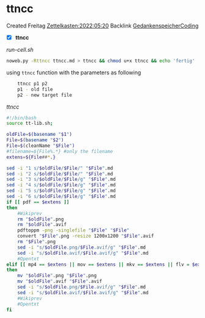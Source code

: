 # ttncc
Created Freitag [Zettelkasten:2022:05:20]()
Backlink [GedankenspeicherCoding](../GedankenspeicherCoding.md)

- [X] **ttncc**

*run-cell.sh*
```bash
noweb.py -Rttncc ttncc.md > ttncc && chmod u+x ttncc && echo 'fertig'
```

using ``ttncc`` function with the parameters as following
```bash
    ttncc p1 p2
    p1 - old file
    p2 - new target file
```
  
*ttncc*
```bash
#!/bin/bash
source tt-lib.sh;

oldFile=$(basename "$1")
File=$(basename "$2")
File=$(cleanName "$File")
#filename=${File%.*} #only the filename
extens=${File##*.}

sed -i "1 s/$oldFile/$File/" "$File".md
sed -i "2 s/$oldFile/$File/" "$File".md
sed -i "3 s/$oldFile/$File/g" "$File".md
sed -i "4 s/$oldFile/$File/g" "$File".md
sed -i "5 s/$oldFile/$File/g" "$File".md
sed -i "6 s/$oldFile/$File/g" "$File".md
if [[ pdf == $extens ]]
then
	#Wikiprev
	rm "$oldFile".png
	rm "$oldFile".avif
	pdftoppm -png -singlefile "$File" "$File"
	convert "$File".png -resize 1200x1200 "$File".avif
	rm "$File".png
	sed -i "s/$oldFile.png/$File.avif/g" "$File".md
	sed -i "s/$oldFile.avif/$File.avif/g" "$File".md
	#Opentxt
elif [[ mp4 == $extens || mov == $extens || mkv == $extens || flv = $extens  ]]
then
	mv "$oldFile".png "$File".png
	mv "$oldFile".avif "$File".avif
	sed -i "s/$oldFile.png/$File.avif/g" "$File".md
	sed -i "s/$oldFile.avif/$File.avif/g" "$File".md
	#Wikiprev
	#Opentxt
fi
```

